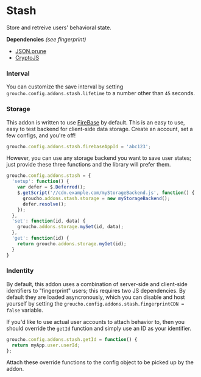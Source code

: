 # Stash
Store and retreive users' behavioral state.

**Dependencies** _(see fingerprint)_
* [JSON.prune](https://github.com/Canop/JSON.prune)
* [CryptoJS](https://code.google.com/p/crypto-js)

### Interval
You can customize the save interval by setting `groucho.config.addons.stash.lifetime` to a number other than `45` seconds.


### Storage
This addon is written to use [FireBase][firebase] by default.  This is an easy to use, easy to test backend for client-side data storage.  Create an account, set a few configs, and you're off!
```javascript
groucho.config.addons.stash.firebaseAppId = 'abc123';
```

However, you can use any storage backend you want to save user states; just provide these three functions and the library will prefer them.

```javascript
groucho.config.addons.stash = {
  'setup': function() {
    var defer = $.Deferred();
    $.getScript('//cdn.example.com/myStorageBackend.js', function() {
      groucho.addons.stash.storage = new myStorageBackend();
      defer.resolve();
    });
  },
  'set': function(id, data) {
    groucho.addons.storage.mySet(id, data);
  },
  'get': function(id) {
    return groucho.addons.storage.myGet(id);
  }
}
```


### Indentity
By default, this addon uses a combination of server-side and client-side identifiers to "fingerprint" users; this requires two JS dependencies.  By default they are loaded asyncronously, which you can disable and host yourself by setting the `groucho.config.addons.stash.fingerprintCDN = false` variable.

If you'd like to use actual user accounts to attach behavior to, then you should override the `getId` function and simply use an ID as your  identifier.
```javascript
groucho.config.addons.stash.getId = function() {
  return myApp.user.userId;
};
```

Attach these override functions to the config object to be picked up by the addon.

[firebase]: https://www.firebase.com
